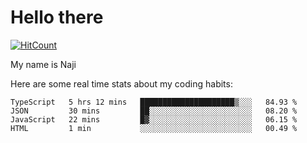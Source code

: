 # Hello there

[![HitCount](http://hits.dwyl.com/na-ji/na-ji.svg)](https://youtu.be/dQw4w9WgXcQ)

My name is Naji

Here are some real time stats about my coding habits:

<!--START_SECTION:waka-->
```text
TypeScript   5 hrs 12 mins   █████████████████████▒░░░   84.93 % 
JSON         30 mins         ██░░░░░░░░░░░░░░░░░░░░░░░   08.20 % 
JavaScript   22 mins         █▓░░░░░░░░░░░░░░░░░░░░░░░   06.15 % 
HTML         1 min           ░░░░░░░░░░░░░░░░░░░░░░░░░   00.49 % 
```
<!--END_SECTION:waka-->
